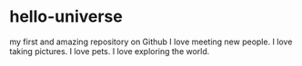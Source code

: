 # hello-universe
my first and amazing repository on Github
I love meeting new people.
I love taking pictures.
I love pets.
I love exploring the world.

